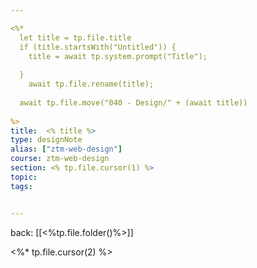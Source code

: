 ```yaml
---

<%*
  let title = tp.file.title
  if (title.startsWith("Untitled")) {
    title = await tp.system.prompt("Title");
    
  } 
	await tp.file.rename(title);
	
  await tp.file.move("040 - Design/" + (await title))
  
%>
title:  <% title %>
type: designNote
alias: ["ztm-web-design"]
course: ztm-web-design
section: <% tp.file.cursor(1) %>
topic:
tags: 


---
```

back: [[<%tp.file.folder()%>]]


<%* tp.file.cursor(2) %>